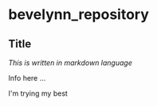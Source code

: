 # bevelynn_repository

## Title

*This is written in markdown language*

Info here ...

I'm trying my best
